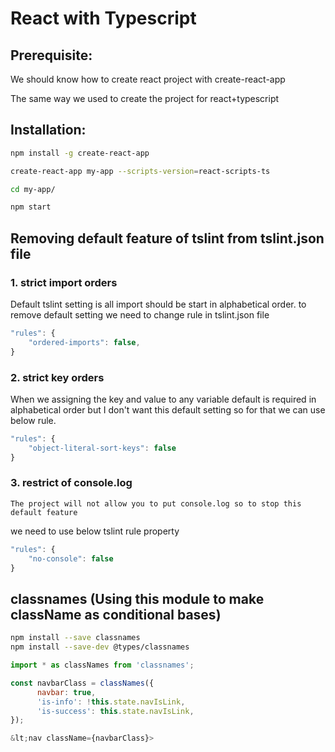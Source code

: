 # React with Typescript

## Prerequisite:

We should know how to create react project with create-react-app

The same way we used to create the project for react+typescript

## Installation:

```sh
npm install -g create-react-app

create-react-app my-app --scripts-version=react-scripts-ts

cd my-app/

npm start
```

## Removing default feature of tslint from tslint.json file

### 1. strict import orders

Default tslint setting is all import should be start in alphabetical order.
to remove default setting we need to change rule in tslint.json file

```javascript
"rules": {
    "ordered-imports": false,
}
```

### 2. strict key orders

When we assigning the key and value to any variable default is required 
in alphabetical order but I don't want this default setting so for that we can use
below rule.

```javascript
"rules": {
    "object-literal-sort-keys": false
}
```

### 3. restrict of console.log
    The project will not allow you to put console.log so to stop this default feature
we need to use below tslint rule property

```javascript
"rules": {
    "no-console": false
}
```

## classnames (Using this module to make className as conditional bases)

```sh
npm install --save classnames
npm install --save-dev @types/classnames
```

```javascript
import * as classNames from 'classnames';

const navbarClass = classNames({
      navbar: true,
      'is-info': !this.state.navIsLink,
      'is-success': this.state.navIsLink,
});

&lt;nav className={navbarClass}>
```
